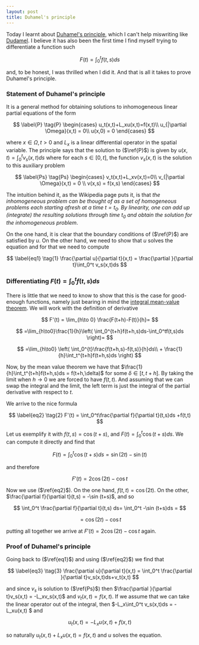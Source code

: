 ```yaml
---
layout: post
title: Duhamel's principle
---
```


Today I learnt about [Duhamel's principle](https://en.wikipedia.org/wiki/Duhamel%27s_principle), which I can't help miswriting like [Dudamel](https://www.youtube.com/watch?v=ZXeWiixwEz4). I believe it has also been the first time I find myself trying to differentiate a function such


$$
F(t) = \int_0^tf(t,s)ds
$$


and, to be honest, I was thrilled when I did it. And that is all it takes to prove Duhamel's principle. 

### Statement of Duhamel's principle

It is a general method for obtaining solutions to inhomogeneous linear partial equations of the form



$$
\label{P}
\tag{P}
\begin{cases}
u_t(x,t)+L_xu(x,t)=f(x,t)\\
u_{|\partial \Omega}(x,t) = 0\\
u(x,0) = 0 
\end{cases}
$$



where $x\in\Omega, t>0$ and $L_x$ is a linear differential operator in the spatial variable. The principle says that the solution to ($\ref{P}$) is given by $u(x,t) = \int_0^tv_s(x,t)ds$ where for each $s \in [0,t]$, the function $v_s(x,t)$ is the solution to this auxiliary problem



$$
\label{Ps}
\tag{Ps}
\begin{cases}
v_t(x,t)+L_xv(x,t)=0\\
v_{|\partial \Omega}(x,t) = 0 \\
v(x,s) = f(x,s)
\end{cases}
$$



The intuition behind it, as the Wikipedia page puts it, is that *the inhomogeneous problem can be thought of as a set of homogeneous problems each starting afresh at a time $t = t_0$. By linearity, one can add up (integrate) the resulting solutions through time $t_0$ and obtain the solution for the inhomogeneous problem*. 

On the one hand, it is clear that the boundary conditions of ($\ref{P}$) are satisfied by $u$. On the other hand, we need to show that $u$ solves the equation and for that we need to compute



$$
\label{eq1}
\tag{1}
\frac{\partial u}{\partial t}(x,t) = \frac{\partial }{\partial t}\int_0^t v_s(x,t)ds
$$



### Differentiating $F(t) = \int_0^tf(t,s)ds$

There is little that we need to know to show that this is the case for good-enough functions, namely just bearing in mind the [integral mean-value theorem](https://en.wikipedia.org/wiki/Mean_value_theorem#Mean_value_theorems_for_definite_integrals). We will work with the definition of derivative



$$
F'(t) = \lim_{h\to 0} \frac{F(t+h)-F(t)}{h}=
$$

$$
=\lim_{h\to0}\frac{1}{h}\left( \int_0^{t+h}f(t+h,s)ds-\int_0^tf(t,s)ds \right)=
$$

$$
=\lim_{h\to0} \left( \int_0^{t}\frac{f(t+h,s)-f(t,s)}{h}ds\\ + \frac{1}{h}\int_t^{t+h}f(t+h,s)ds  \right)
$$



Now, by the mean value theorem  we have that $\frac{1}{h}\int_t^{t+h}f(t+h,s)ds = f(t+h,\delta)$ for some $\delta \in [t,t+h]$. By taking the limit when $h\to 0$ we are forced to have $f(t,t)$. And assuming that we can swap the integral and the limit, the left term is just the integral of the partial derivative with respect to $t$. 

We arrive to the nice formula



$$
\label{eq2}
\tag{2}
F'(t)  = \int_0^t\frac{\partial f}{\partial t}(t,s)ds +f(t,t)
$$



Let us exemplify it with $f(t,s) = \cos (t+s)$, and $F(t) = \int_0^t \cos(t+s)ds$. We can compute it directly and find that



$$
F(t) = \int_0^t \cos(t+s)ds = \sin(2t)-\sin(t)
$$


and therefore


$$
F'(t) = 2\cos(2t)-\cos t
$$


Now we use ($\ref{eq2}$). On the one hand, $f(t,t) = \cos (2t)$. On the other, $\frac{\partial f}{\partial t}(t,s) = -\sin (t+s)$, and so


$$
\int_0^t \frac{\partial f}{\partial t}(t,s) ds= \int_0^t  -\sin (t+s)ds =
$$

$$
=\cos(2t)-\cos t
$$


putting all together we arrive at $F'(t) = 2\cos(2t)-\cos t$ again.



### Proof of Duhamel's principle

Going back to ($\ref{eq1}$) and using ($\ref{eq2}$) we find that 


$$
\label{eq3}
\tag{3}
\frac{\partial u}{\partial t}(x,t) = \int_0^t \frac{\partial }{\partial t}v_s(x,t)ds+v_t(x,t)
$$

and since $v_s$ is solution to ($\ref{Ps}$) then $\frac{\partial }{\partial t}v_s(x,t) = -L_xv_s(x,t)$ and $v_t(x,t) = f(x,t)$. If we assume that we can take the linear operator out of the integral, then $-L_x\int_0^t v_s(x,t)ds = -L_xu(x,t) $ and 



$$
\label{eq4}
\tag{4}
u_t(x,t) =-L_xu(x,t)+f(x,t)
$$



so naturally $u_t(x,t)+L_xu(x,t)=f(x,t)$ and $u$ solves the equation. 

